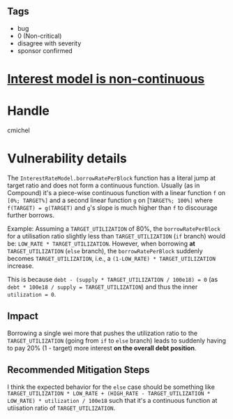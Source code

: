 ## Tags

- bug
- 0 (Non-critical)
- disagree with severity
- sponsor confirmed

# [Interest model is non-continuous](https://github.com/code-423n4/2021-07-wildcredit-findings/issues/112) 

# Handle

cmichel


# Vulnerability details

The `InterestRateModel.borrowRatePerBlock` function has a literal jump at target ratio and does not form a continuous function.
Usually (as in Compound) it's a piece-wise continuous function with a linear function `f` on `[0%; TARGET%]` and a second linear function `g` on [`TARGET%; 100%]` where `f(TARGET) = g(TARGET)` and `g`'s slope is much higher than `f` to discourage further borrows.

Example:
Assuming a `TARGET_UTILIZATION` of 80%, the `borrowRatePerBlock` for a utilisation ratio slightly less than `TARGET_UTILIZATION` (`if` branch) would be: `LOW_RATE * TARGET_UTILIZATION`.
However, when borrowing **at** `TARGET_UTILIZATION` (`else` branch), the `borrowRatePerBlock` suddenly becomes `TARGET_UTILIZATION`, i.e., a `(1-LOW_RATE) * TARGET_UTILIZATION` increase.

This is because `debt - (supply * TARGET_UTILIZATION / 100e18) = 0` (as `debt * 100e18 / supply = TARGET_UTILIZATION`) and thus the inner `utilization = 0`.


## Impact
Borrowing a single wei more that pushes the utilization ratio to the `TARGET_UTILIZATION` (going from `if` to `else` branch)  leads to suddenly having to pay 20% (1 - target) more interest **on the overall debt position**.

## Recommended Mitigation Steps
I think the expected behavior for the `else` case should be something like `TARGET_UTILIZATION * LOW_RATE + (HIGH_RATE - TARGET_UTILIZATION * LOW_RATE) * utilization / 100e18` such that it's a continuous function at utiisation ratio of `TARGET_UTILIZATION`.

